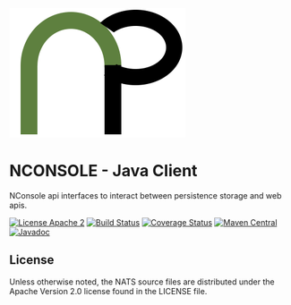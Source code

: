 ![NATSPAL](src/main/javadoc/images/logo.png)

# NCONSOLE - Java Client

NConsole api interfaces to interact between persistence storage and web apis.

[![License Apache 2](https://img.shields.io/badge/License-Apache2-blue.svg)](https://www.apache.org/licenses/LICENSE-2.0)
[![Build Status](https://travis-ci.org/natspal/nconsole-client-api.svg?branch=main)](http://travis-ci.org/natspal/nconsole-client-api?branch=main)
[![Coverage Status](https://coveralls.io/repos/github/natspal/nconsole-client-api/badge.svg?branch=main)](https://coveralls.io/github/natspal/nconsole-client-api?branch=main)
[![Maven Central](https://maven-badges.herokuapp.com/maven-central/org.natspal/nconsole-client-api/badge.svg)](https://maven-badges.herokuapp.com/maven-central/org.natspal/nconsole-client-api)
[![Javadoc](http://javadoc.io/badge/org.natspal/nconsole-client-api.svg?branch=main)](http://javadoc.io/doc/org.natspal/nconsole-client-api?branch=main)


## License

Unless otherwise noted, the NATS source files are distributed
under the Apache Version 2.0 license found in the LICENSE file.
